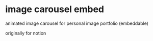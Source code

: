 # image carousel embed

animated image carousel for personal image portfolio (embeddable)

originally for notion
